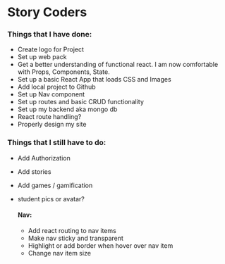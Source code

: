 # Story Coders

### Things that I have done:

- Create logo for Project
- Set up web pack
- Get a better understanding of functional react. I am now comfortable with Props, Components, State.
- Set up a basic React App that loads CSS and Images
- Add local project to Github
- Set up Nav component
- Set up routes and basic CRUD functionality
- Set up my backend aka mongo db
- React route handling?
- Properly design my site

### Things that I still have to do:

- Add Authorization
- Add stories 
- Add games / gamification
- student pics or avatar?

  #### Nav:

  - Add react routing to nav items
  - Make nav sticky and transparent
  - Highlight or add border when hover over nav item
  - Change nav item size
